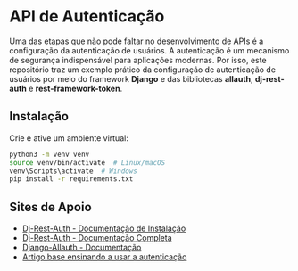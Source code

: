 # API de Autenticação  

Uma das etapas que não pode faltar no desenvolvimento de APIs é a configuração da autenticação de usuários. A autenticação é um mecanismo de segurança indispensável para aplicações modernas. Por isso, este repositório traz um exemplo prático da configuração de autenticação de usuários por meio do framework **Django** e das bibliotecas **allauth**, **dj-rest-auth** e **rest-framework-token**.  

## Instalação  

Crie e ative um ambiente virtual:  

```bash
python3 -m venv venv
source venv/bin/activate  # Linux/macOS
venv\Scripts\activate  # Windows
pip install -r requirements.txt
```

## Sites de Apoio

- [Dj-Rest-Auth - Documentação de Instalação](https://dj-rest-auth.readthedocs.io/en/latest/installation.html)  
- [Dj-Rest-Auth - Documentação Completa](https://dj-rest-auth.readthedocs.io/en/latest/)  
- [Django-Allauth - Documentação](https://django-allauth.readthedocs.io/en/latest/)  
- [Artigo base ensinando a usar a autenticação](https://testdriven.io/blog/django-rest-auth/)  
